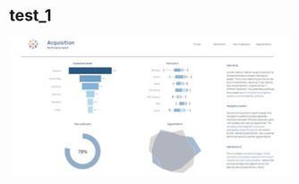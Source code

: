 # test_1

![This is an image](/Tableau_Building_interactive_navigational_features_for_users/Assets/thumbnail.jpeg)